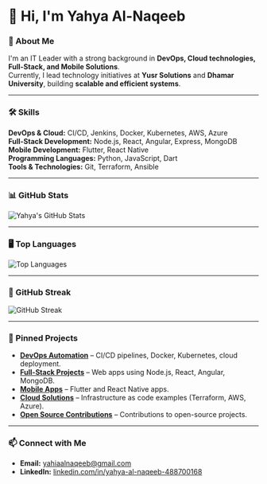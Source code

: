 # 👋 Hi, I'm Yahya Al-Naqeeb

### 🚀 About Me
I'm an IT Leader with a strong background in **DevOps, Cloud technologies, Full-Stack, and Mobile Solutions**.  
Currently, I lead technology initiatives at **Yusr Solutions** and **Dhamar University**, building **scalable and efficient systems**.

---

### 🛠️ Skills
**DevOps & Cloud:** CI/CD, Jenkins, Docker, Kubernetes, AWS, Azure  
**Full-Stack Development:** Node.js, React, Angular, Express, MongoDB  
**Mobile Development:** Flutter, React Native  
**Programming Languages:** Python, JavaScript, Dart  
**Tools & Technologies:** Git, Terraform, Ansible

---

### 📊 GitHub Stats
![Yahya's GitHub Stats](https://github-readme-stats.vercel.app/api?username=yahiaalnaqeeb&show_icons=true&count_private=true&include_all_commits=true&hide_title=false&theme=tokyonight)

---

### 🖥️ Top Languages
![Top Languages](https://github-readme-stats.vercel.app/api/top-langs/?username=yahiaalnaqeeb&layout=compact&count_private=true&theme=tokyonight)

---

### 📅 GitHub Streak
![GitHub Streak](https://github-readme-streak-stats.herokuapp.com/?user=yahiaalnaqeeb&theme=tokyonight)

---

### 📌 Pinned Projects
- **[DevOps Automation](https://github.com/yahiaalnaqeeb/devops-automation)** – CI/CD pipelines, Docker, Kubernetes, cloud deployment.  
- **[Full-Stack Projects](https://github.com/yahiaalnaqeeb/full-stack-projects)** – Web apps using Node.js, React, Angular, MongoDB.  
- **[Mobile Apps](https://github.com/yahiaalnaqeeb/mobile-apps)** – Flutter and React Native apps.  
- **[Cloud Solutions](https://github.com/yahiaalnaqeeb/cloud-solutions)** – Infrastructure as code examples (Terraform, AWS, Azure).  
- **[Open Source Contributions](https://github.com/yahiaalnaqeeb/open-source-contributions)** – Contributions to open-source projects.

---

### 📫 Connect with Me
- **Email:** [yahiaalnaqeeb@gmail.com](mailto:yahiaalnaqeeb@gmail.com)  
- **LinkedIn:** [linkedin.com/in/yahya-al-naqeeb-488700168](https://www.linkedin.com/in/yahya-al-naqeeb-488700168/)
  
